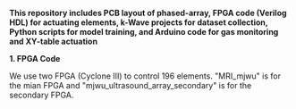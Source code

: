 **This repository includes PCB layout of phased-array, FPGA code (Verilog HDL) for actuating elements, k-Wave projects for dataset collection, Python scripts for model training, and Arduino code for gas monitoring and XY-table actuation**

**1. FPGA Code**

We use two FPGA (Cyclone III) to control 196 elements. "MRI_mjwu" is for the mian FPGA and "mjwu_ultrasound_array_secondary" is for the secondary FPGA.
